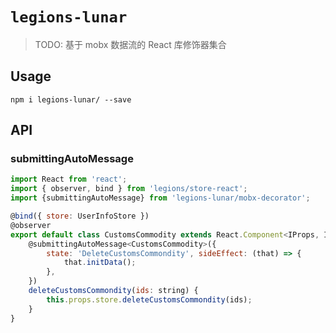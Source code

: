 # `legions-lunar`

> TODO: 基于 mobx 数据流的 React 库修饰器集合

## Usage

```
npm i legions-lunar/ --save
```

## API

### submittingAutoMessage

```js
import React from 'react';
import { observer, bind } from 'legions/store-react';
import {submittingAutoMessage} from 'legions-lunar/mobx-decorator';

@bind({ store: UserInfoStore })
@observer
export default class CustomsCommodity extends React.Component<IProps, IState> {
    @submittingAutoMessage<CustomsCommodity>({
        state: 'DeleteCustomsCommondity', sideEffect: (that) => {
            that.initData();
        },
    })
    deleteCustomsCommondity(ids: string) {
        this.props.store.deleteCustomsCommondity(ids);
    }
}
```
